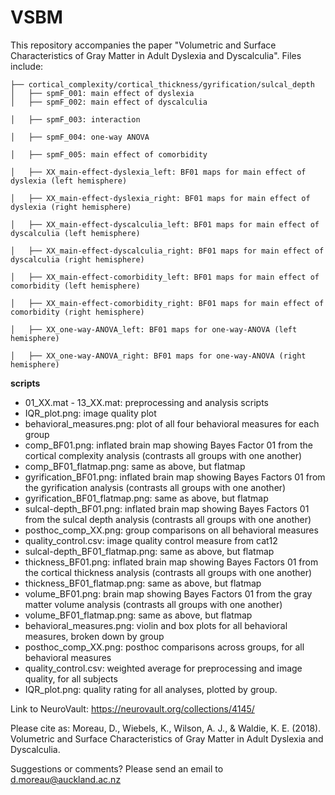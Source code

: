 # VSBM

This repository accompanies the paper "Volumetric and Surface Characteristics of Gray Matter in Adult Dyslexia and Dyscalculia". Files include:

```
├── cortical_complexity/cortical_thickness/gyrification/sulcal_depth
│   ├── spmF_001: main effect of dyslexia
│   ├── spmF_002: main effect of dyscalculia

│   ├── spmF_003: interaction

│   ├── spmF_004: one-way ANOVA

│   ├── spmF_005: main effect of comorbidity

│   ├── XX_main-effect-dyslexia_left: BF01 maps for main effect of dyslexia (left hemisphere)

│   ├── XX_main-effect-dyslexia_right: BF01 maps for main effect of dyslexia (right hemisphere)

│   ├── XX_main-effect-dyscalculia_left: BF01 maps for main effect of dyscalculia (left hemisphere)

│   ├── XX_main-effect-dyscalculia_right: BF01 maps for main effect of dyscalculia (right hemisphere)

│   ├── XX_main-effect-comorbidity_left: BF01 maps for main effect of comorbidity (left hemisphere)

│   ├── XX_main-effect-comorbidity_right: BF01 maps for main effect of comorbidity (right hemisphere)

│   ├── XX_one-way-ANOVA_left: BF01 maps for one-way-ANOVA (left hemisphere)

│   ├── XX_one-way-ANOVA_right: BF01 maps for one-way-ANOVA (right hemisphere)
```

**scripts**



- 01_XX.mat - 13_XX.mat: preprocessing and analysis scripts
- IQR_plot.png: image quality plot
- behavioral_measures.png: plot of all four behavioral measures for each group
- comp_BF01.png: inflated brain map showing Bayes Factor 01 from the cortical complexity analysis (contrasts all groups with one another)
- comp_BF01_flatmap.png: same as above, but flatmap
- gyrification_BF01.png: inflated brain map showing Bayes Factors 01 from the gyrification analysis (contrasts all groups with one another)
- gyrification_BF01_flatmap.png: same as above, but flatmap
- sulcal-depth_BF01.png: inflated brain map showing Bayes Factors 01 from the sulcal depth analysis (contrasts all groups with one another)
- posthoc_comp_XX.png: group comparisons on all behavioral measures
- quality_control.csv: image quality control measure from cat12
- sulcal-depth_BF01_flatmap.png: same as above, but flatmap
- thickness_BF01.png: inflated brain map showing Bayes Factors 01 from the cortical thickness analysis (contrasts all groups with one another)
- thickness_BF01_flatmap.png: same as above, but flatmap
- volume_BF01.png: brain map showing Bayes Factors 01 from the gray matter volume analysis (contrasts all groups with one another)
- volume_BF01_flatmap.png: same as above, but flatmap
- behavioral_measures.png: violin and box plots for all behavioral measures, broken down by group
- posthoc_comp_XX.png: posthoc comparisons across groups, for all behavioral measures
- quality_control.csv: weighted average for preprocessing and image quality, for all subjects
- IQR_plot.png: quality rating for all analyses, plotted by group.

Link to NeuroVault: https://neurovault.org/collections/4145/

Please cite as: Moreau, D., Wiebels, K., Wilson, A. J., & Waldie, K. E. (2018). Volumetric and Surface Characteristics of Gray Matter in Adult Dyslexia and Dyscalculia.

Suggestions or comments? Please send an email to d.moreau@auckland.ac.nz
